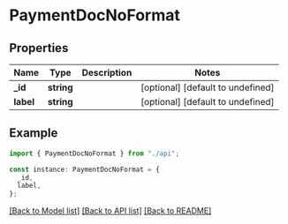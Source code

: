 # PaymentDocNoFormat

## Properties

| Name      | Type       | Description | Notes                             |
| --------- | ---------- | ----------- | --------------------------------- |
| **\_id**  | **string** |             | [optional] [default to undefined] |
| **label** | **string** |             | [optional] [default to undefined] |

## Example

```typescript
import { PaymentDocNoFormat } from "./api";

const instance: PaymentDocNoFormat = {
  _id,
  label,
};
```

[[Back to Model list]](../README.md#documentation-for-models) [[Back to API list]](../README.md#documentation-for-api-endpoints) [[Back to README]](../README.md)
